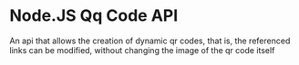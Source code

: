 <!-- ![Logo](https://dev-to-uploads.s3.amazonaws.com/uploads/articles/th5xamgrr6se0x5ro4g6.png) -->

# Node.JS Qq Code API

An api that allows the creation of dynamic qr codes, that is, the referenced links can be modified, without changing the image of the qr code itself

<!-- ## Features Include

- Folder/Files Structure
- MySQL Database Integration
- .Env File
- JSON Web Token (JWT)
- SOLID Principles
- Made With Git Flow
- Open for Pull Requests

## Get Start

- Clone this repository to destination folder in you on your machine

```bash
  git clone https://github.com/Paulo-2048/api-nodejs-template
```

- Go to the project directory

```bash
  cd api-nodejs-template
```

- Install dependencies

```bash
  npm install
```

- Change .env-example to .env, and this respectives environment variables

## Environment Variables

To run this project, you will need to add the following environment variables to your .env file

`JWT_SECRET` -> JWT SECRET

`HOSTDB` -> Database Host

`USERNAMEDB` -> Database Username

`PASSWORDDB` -> Database Password

`DATABASEDB` -> Database name

`PORT` -> Server Port

## Folder Structure

Most simple example project is this one, using following project structure.

```sh
project
├── api
    └── controller
    └── database
        └── connectionDatabase.js
    └──models
    └── routes
    └── index.js
└── config
    └── config.js
└── middleware
└── rules
└── utils
└── .env
└── .gitignore
└── package.json
└── README.md
└── vercel.json
```

## API Exemple Reference

#### Get Status

```http
  GET /
```

Returns status api

#### Get user

```http
  GET /user
```

Returns all user of database

#### Get user by id

```http
  GET /user/{id}
```

| Parameter | Type     | Description                       |
| :-------- | :------- | :-------------------------------- |
| `id`      | `number` | **Required**. Id of user to fetch |

Returns the user of id in database

```http
  post /user/
```

| Parameter  | Type     | Description                                |
| :--------- | :------- | :----------------------------------------- |
| `name`     | `string` | **Required**. Name to save in database     |
| `email`    | `string` | **Required**. Email to save in database    |
| `password` | `string` | **Required**. Password to save in database |

Returns the id created when sucess

```http
  post /user/login
```

| Parameter  | Type     | Description                                  |
| :--------- | :------- | :------------------------------------------- |
| `email`    | `string` | **Required**. Email to search in database    |
| `password` | `string` | **Required**. Password to search in database |

Returns the jwt token when sucess

```http
  post /user/update
```

| Parameter | Type                 | Description                                                 |
| :-------- | :------------------- | :---------------------------------------------------------- |
| `token`   | `string (jwt token)` | **Required**. Token to authentication                       |
| `id`      | `string`             | **Required**. Id of user that will be updated               |
| `column`  | `string`             | **Required**. Column that will be updated                   |
| `value`   | `string`             | **Required**. Value with which collumn that will be updated |

Returns only success or failure message

```http
  post /user/delete
```

| Parameter | Type                 | Description                                   |
| :-------- | :------------------- | :-------------------------------------------- |
| `token`   | `string (jwt token)` | **Required**. Token to authentication         |
| `id`      | `string`             | **Required**. Id of user that will be deleted |

Returns only success or failure message

<!-- ## FAQ

#### Whats the depe

Answer 1

#### Question 2

Answer 2 -->

<!-- ## Feedback

If you have any feedback or suggestion, please reach out to me at paulo19032004@gmail.com -->
